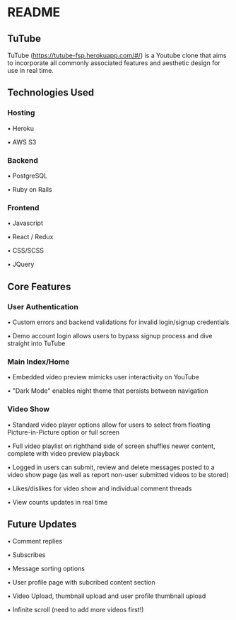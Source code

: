 # README

## TuTube

TuTube (https://tutube-fsp.herokuapp.com/#/) is a Youtube clone that aims to incorporate all commonly associated features and aesthetic design for use in real time. 

## Technologies Used

### Hosting 

• Heroku

• AWS S3

### Backend 

• PostgreSQL

• Ruby on Rails

### Frontend 

• Javascript

• React / Redux

• CSS/SCSS

• JQuery

## Core Features

### User Authentication
• Custom errors and backend validations for invalid login/signup credentials 

• Demo account login allows users to bypass signup process and dive straight into TuTube

### Main Index/Home
• Embedded video preview mimicks user interactivity on YouTube

• "Dark Mode" enables night theme that persists between navigation

### Video Show
• Standard video player options allow for users to select from floating Picture-in-Picture option or full screen

• Full video playlist on righthand side of screen shuffles newer content, complete with video preview playback

• Logged in users can submit, review and delete messages posted to a video show page (as well as report non-user submitted videos to be stored)

• Likes/dislikes for video show and individual comment threads

• View counts updates in real time

## Future Updates

• Comment replies

• Subscribes

• Message sorting options

• User profile page with subcribed content section

• Video Upload, thumbnail upload and user profile thumbnail upload

• Infinite scroll (need to add more videos first!)



